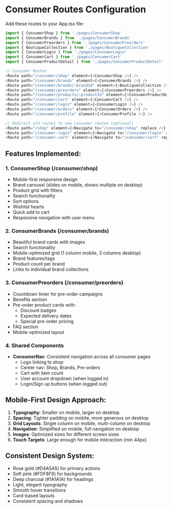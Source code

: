 # Consumer Routes Configuration

Add these routes to your App.tsx file:

```typescript
import { ConsumerShop } from './pages/ConsumerShop'
import { ConsumerBrands } from './pages/ConsumerBrands'
import { ConsumerPreorders } from './pages/ConsumerPreorders'
import { BoutiqueCollection } from './pages/BoutiqueCollection'
import { ConsumerLogin } from './pages/ConsumerLogin'
import { ConsumerCart } from './pages/ConsumerCart'
import { ConsumerProductDetail } from './pages/ConsumerProductDetail'

// Consumer Routes
<Route path="/consumer/shop" element={<ConsumerShop />} />
<Route path="/consumer/brands" element={<ConsumerBrands />} />
<Route path="/consumer/brands/:brandId" element={<BoutiqueCollection />} />
<Route path="/consumer/preorders" element={<ConsumerPreorders />} />
<Route path="/consumer/products/:productId" element={<ConsumerProductDetail />} />
<Route path="/consumer/cart" element={<ConsumerCart />} />
<Route path="/consumer/login" element={<ConsumerLogin />} />
<Route path="/consumer/orders" element={<ConsumerOrders />} />
<Route path="/consumer/profile" element={<ConsumerProfile />} />

// Redirect old routes to new consumer routes (optional)
<Route path="/shop" element={<Navigate to="/consumer/shop" replace />} />
<Route path="/consumer-login" element={<Navigate to="/consumer/login" replace />} />
<Route path="/consumer-cart" element={<Navigate to="/consumer/cart" replace />} />
```

## Features Implemented:

### 1. **ConsumerShop** (/consumer/shop)
- Mobile-first responsive design
- Brand carousel (slides on mobile, shows multiple on desktop)
- Product grid with filters
- Search functionality
- Sort options
- Wishlist hearts
- Quick add to cart
- Responsive navigation with user menu

### 2. **ConsumerBrands** (/consumer/brands)
- Beautiful brand cards with images
- Search functionality
- Mobile-optimized grid (1 column mobile, 3 columns desktop)
- Brand features/tags
- Product count per brand
- Links to individual brand collections

### 3. **ConsumerPreorders** (/consumer/preorders)
- Countdown timer for pre-order campaigns
- Benefits section
- Pre-order product cards with:
  - Discount badges
  - Expected delivery dates
  - Special pre-order pricing
- FAQ section
- Mobile-optimized layout

### 4. **Shared Components**
- **ConsumerNav**: Consistent navigation across all consumer pages
  - Logo linking to shop
  - Center nav: Shop, Brands, Pre-orders
  - Cart with item count
  - User account dropdown (when logged in)
  - Login/Sign up buttons (when logged out)

## Mobile-First Design Approach:

1. **Typography**: Smaller on mobile, larger on desktop
2. **Spacing**: Tighter padding on mobile, more generous on desktop
3. **Grid Layouts**: Single column on mobile, multi-column on desktop
4. **Navigation**: Simplified on mobile, full navigation on desktop
5. **Images**: Optimized sizes for different screen sizes
6. **Touch Targets**: Large enough for mobile interaction (min 44px)

## Consistent Design System:
- Rose gold (#D4A5A5) for primary actions
- Soft pink (#FDF8F6) for backgrounds
- Deep charcoal (#1A1A1A) for headings
- Light, elegant typography
- Smooth hover transitions
- Card-based layouts
- Consistent spacing and shadows
